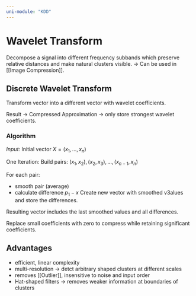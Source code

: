 ```yaml
---
uni-module: "KDD"
---
```

# Wavelet Transform

Decompose a signal into different frequency subbands which preserve relative distances and make natural clusters visible.
→ Can be used in [[Image Compression]].

## Discrete Wavelet Transform

Transform vector into a different vector with wavelet coefficients.

Result → Compressed Approximation → only store strongest wavelet coefficients.

### Algorithm

_Input:_ Initial vector $X=(x_1,...,x_n)$

One Iteration:
Build pairs: $(x_1, x_2), (x_2, x_3), ..., (x_{n-1}, x_n)$

For each pair:

- smooth pair (average)
- calculate difference $p_1-x$
  Create new vector with smoothed v3alues and store the differences.

Resulting vector includes the last smoothed values and all differences.

Replace small coefficients with zero to compress while retaining significant coefficients.

## Advantages

- efficient, linear complexity
- multi-resolution → detct arbitrary shaped clusters at different scales
- removes [[Outlier]], insensitive to noise and input order
- Hat-shaped filters → removes weaker information at boundaries of clusters
